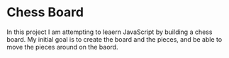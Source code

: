 # Chess Board

In this project I am attempting to leaern JavaScript by building a chess board. My initial goal is to create the board and the pieces, and be able to move the pieces around on the baord.
